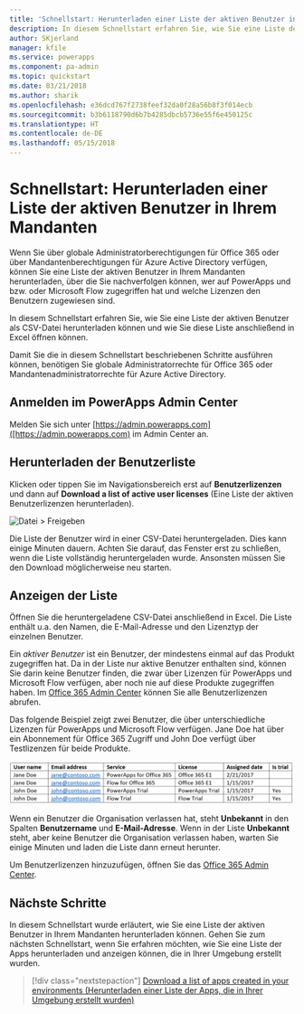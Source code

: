 ```yaml
---
title: 'Schnellstart: Herunterladen einer Liste der aktiven Benutzer in Ihrem Mandanten | Microsoft-Dokumentation'
description: In diesem Schnellstart erfahren Sie, wie Sie eine Liste der aktiven Benutzer in Ihrem Mandanten herunterladen können.
author: SKjerland
manager: kfile
ms.service: powerapps
ms.component: pa-admin
ms.topic: quickstart
ms.date: 03/21/2018
ms.author: sharik
ms.openlocfilehash: e36dcd767f2738feef32da0f28a56b8f3f014ecb
ms.sourcegitcommit: b3b6118790d6b7b4285dbcb5736e55f6e450125c
ms.translationtype: HT
ms.contentlocale: de-DE
ms.lasthandoff: 05/15/2018
---
```

# <a name="quickstart-download-a-list-of-active-users-in-your-tenant"></a>Schnellstart: Herunterladen einer Liste der aktiven Benutzer in Ihrem Mandanten
Wenn Sie über globale Administratorberechtigungen für Office 365 oder über Mandantenberechtigungen für Azure Active Directory verfügen, können Sie eine Liste der aktiven Benutzer in Ihrem Mandanten herunterladen, über die Sie nachverfolgen können, wer auf PowerApps und bzw. oder Microsoft Flow zugegriffen hat und welche Lizenzen den Benutzern zugewiesen sind.

In diesem Schnellstart erfahren Sie, wie Sie eine Liste der aktiven Benutzer als CSV-Datei herunterladen können und wie Sie diese Liste anschließend in Excel öffnen können.

Damit Sie die in diesem Schnellstart beschriebenen Schritte ausführen können, benötigen Sie globale Administratorrechte für Office 365 oder Mandantenadministratorrechte für Azure Active Directory.

## <a name="sign-in-to-the-powerapps-admin-center"></a>Anmelden im PowerApps Admin Center
Melden Sie sich unter [https://admin.powerapps.com]([https://admin.powerapps.com) im Admin Center an.

## <a name="download-the-list-of-users"></a>Herunterladen der Benutzerliste
Klicken oder tippen Sie im Navigationsbereich erst auf **Benutzerlizenzen** und dann auf **Download a list of active user licenses** (Eine Liste der aktiven Benutzerlizenzen herunterladen).

![Datei > Freigeben](./media/admin-view-user-licenses/download-list.png)

Die Liste der Benutzer wird in einer CSV-Datei heruntergeladen. Dies kann einige Minuten dauern. Achten Sie darauf, das Fenster erst zu schließen, wenn die Liste vollständig heruntergeladen wurde. Ansonsten müssen Sie den Download möglicherweise neu starten.

## <a name="view-the-list"></a>Anzeigen der Liste
Öffnen Sie die heruntergeladene CSV-Datei anschließend in Excel. Die Liste enthält u.a. den Namen, die E-Mail-Adresse und den Lizenztyp der einzelnen Benutzer.

Ein *aktiver Benutzer* ist ein Benutzer, der mindestens einmal auf das Produkt zugegriffen hat. Da in der Liste nur aktive Benutzer enthalten sind, können Sie darin keine Benutzer finden, die zwar über Lizenzen für PowerApps und Microsoft Flow verfügen, aber noch nie auf diese Produkte zugegriffen haben. Im [Office 365 Admin Center](https://support.office.com/article/Assign-or-remove-licenses-for-Office-365-for-business-997596b5-4173-4627-b915-36abac6786dc) können Sie alle Benutzerlizenzen abrufen.

Das folgende Beispiel zeigt zwei Benutzer, die über unterschiedliche Lizenzen für PowerApps und Microsoft Flow verfügen. Jane Doe hat über ein Abonnement für Office 365 Zugriff und John Doe verfügt über Testlizenzen für beide Produkte.

![Datei > Freigeben](./media/admin-view-user-licenses/table2.png)

Wenn ein Benutzer die Organisation verlassen hat, steht **Unbekannt** in den Spalten **Benutzername** und **E-Mail-Adresse**. Wenn in der Liste **Unbekannt** steht, aber keine Benutzer die Organisation verlassen haben, warten Sie einige Minuten und laden die Liste dann erneut herunter.

Um Benutzerlizenzen hinzuzufügen, öffnen Sie das [Office 365 Admin Center](https://support.office.com/article/Assign-or-remove-licenses-for-Office-365-for-business-997596b5-4173-4627-b915-36abac6786dc).

## <a name="next-steps"></a>Nächste Schritte
In diesem Schnellstart wurde erläutert, wie Sie eine Liste der aktiven Benutzer in Ihrem Mandanten herunterladen können. Gehen Sie zum nächsten Schnellstart, wenn Sie erfahren möchten, wie Sie eine Liste der Apps herunterladen und anzeigen können, die in Ihrer Umgebung erstellt wurden.

> [!div class="nextstepaction"]
> [Download a list of apps created in your environments (Herunterladen einer Liste der Apps, die in Ihrer Umgebung erstellt wurden)](admin-view-apps.md)
